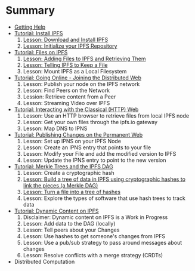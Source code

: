 # Summary

* [Getting Help](/getting-help/README.md)
* [Tutorial: Install IPFS](/install-ipfs/README.md)
  1. [Lesson: Download and Install IPFS](/install-ipfs/lessons/download-and-install.md)
  2. [Lesson: Initialize your IPFS Repository](/install-ipfs/lessons/initialize-repository.md)
* [Tutorial: Files on IPFS](files-on-ipfs/README.md)
  1. [Lesson: Adding Files to IPFS and Retrieving Them](/files-on-ipfs/lessons/1-add-and-retrieve-files.md)
  3. [Lesson: Telling IPFS to Keep a File](/files-on-ipfs/lessons/3-pin-files.md)
  5. Lesson: Mount IPFS as a Local Filesystem
* [Tutorial: Going Online - Joining the Distributed Web](/going-online/README.md)
  1. Lesson: Publish your node on the IPFS network
  2. Lesson: Find Peers on the Network
  3. Lession: Retrieve content from a Peer
  4. Lesson: Streaming Video over IPFS
* [Tutorial: Interacting with the Classical (HTTP) Web](/classical-web/README.md)
  1. Lesson: Use an HTTP browser to retrieve files from local IPFS node
  2. Lesson: Get your own files through the ipfs.io gateway
  3. Lesson: Map DNS to IPNS
* [Tutorial: Publishing Changes on the Permanent Web](publishing-changes/README.md)
  1. Lesson: Set up IPNS on your IPFS Node
  2. Lesson: Create an IPNS entry that points to your file
  3. Lesson: Modify your File and add the modified version to IPFS
  4. Lesson: Update the IPNS entry to point to the new version
* [Tutorial: Merkle Trees and the IPFS DAG](ipfs-dag/README.md)
  1. Lesson: Create a cryptographic hash
  2. [Lesson: Build a tree of data in IPFS using cryptographic hashes to link the pieces (a Merkle DAG)](/ipfs-dag/lessons/blocks-from-scratch.md)
  3. [Lesson: Turn a file into a tree of hashes](/ipfs-dag/lessons/files-as-dags.md)
  4. Lesson: Explore the types of software that use hash trees to track data
* [Tutorial: Dynamic Content on IPFS](/dynamic-content/README.md)
  1. Disclaimer: Dynamic content on IPFS is a Work in Progress
  2. Lesson: Add data to the DAG (locally)
  3. Lesson: Tell peers about your Changes
  4. Lesson: Use hashes to get someone's changes from IPFS
  5. Lesson: Use a pub/sub strategy to pass around messages about changes
  6. Lesson: Resolve conflicts with a merge strategy (CRDTs)
* Distributed Computation
